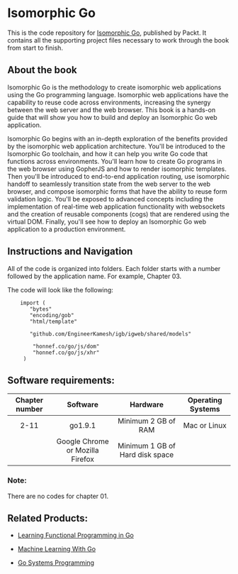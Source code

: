# Isomorphic Go
This is the code repository for [Isomorphic Go](https://www.packtpub.com/virtualization-and-cloud/openstack-bootcamp?utm_source=github&utm_medium=repository&utm_content=9781788293303), published by Packt. It contains all the supporting project files necessary to work through the book from start to finish.

## About the book
Isomorphic Go is the methodology to create isomorphic web applications using the Go programming language. Isomorphic web applications have the capability to reuse code across environments, increasing the synergy between the web server and the web browser. This book is a hands-on guide that will show you how to build and deploy an Isomorphic Go web application.

Isomorphic Go begins with an in-depth exploration of the benefits provided by the isomorphic web application architecture. You'll be introduced to the Isomorphic Go toolchain, and how it can help you write Go code that functions across environments. You'll learn how to create Go programs in the web browser using GopherJS and how to render isomorphic templates. Then you'll be introduced to end-to-end application routing, use isomorphic handoff to seamlessly transition state from the web server to the web browser, and compose isomorphic forms that have the ability to reuse form validation logic. You'll be exposed to advanced concepts including the implementation of real-time web application functionality with websockets and the creation of reusable components (cogs) that are rendered using the virtual DOM. Finally, you'll see how to deploy an Isomorphic Go web application to a production environment.

## Instructions and Navigation
All of the code is organized into folders. Each folder starts with a number followed by the application name. For example, Chapter 03.

The code will look like the following:
   
        import (
           "bytes" 
           "encoding/gob"
           "html/template"

           "github.com/EngineerKamesh/igb/igweb/shared/models"

            "honnef.co/go/js/dom"
            "honnef.co/go/js/xhr"
         )

## Software requirements:
| Chapter number | Software | Hardware | Operating Systems |
|:--------------:|:--------:|:--------:|:-----------------:|
| 2-11 |  go1.9.1 | Minimum 2 GB of RAM | Mac or Linux |
|  |  Google Chrome or Mozilla Firefox | Minimum 1 GB of Hard disk space |  |


### Note:
There are no codes for chapter 01.

## Related Products:
* [Learning Functional Programming in Go](https://www.packtpub.com/application-development/learning-functional-programming-go?utm_source=github&utm_medium=repository&utm_content=9781787281394)

* [Machine Learning With Go](https://www.packtpub.com/big-data-and-business-intelligence/machine-learning-go?utm_source=github&utm_medium=repository&utm_content=9781785882104)

* [Go Systems Programming](https://www.packtpub.com/networking-and-servers/go-systems-programming?utm_source=github&utm_medium=repository&utm_content=9781787125643)

